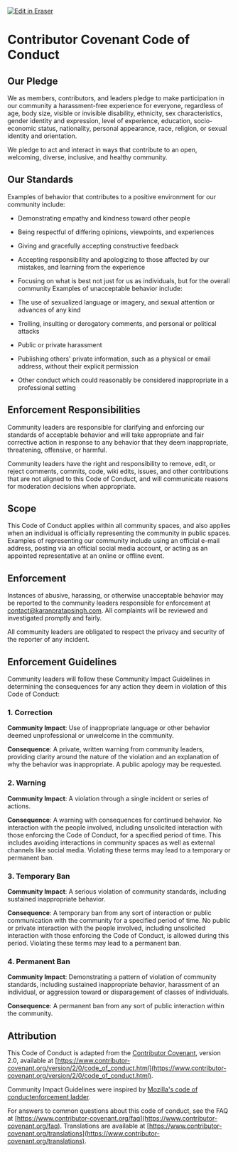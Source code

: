 <p><a target="_blank" href="https://app.eraser.io/workspace/zZbkmwHbwlOpydufnPDb" id="edit-in-eraser-github-link"><img alt="Edit in Eraser" src="https://firebasestorage.googleapis.com/v0/b/second-petal-295822.appspot.com/o/images%2Fgithub%2FOpen%20in%20Eraser.svg?alt=media&amp;token=968381c8-a7e7-472a-8ed6-4a6626da5501"></a></p>

# Contributor Covenant Code of Conduct
## Our Pledge
We as members, contributors, and leaders pledge to make participation in our
community a harassment-free experience for everyone, regardless of age, body
size, visible or invisible disability, ethnicity, sex characteristics, gender
identity and expression, level of experience, education, socio-economic status,
nationality, personal appearance, race, religion, or sexual identity
and orientation.

We pledge to act and interact in ways that contribute to an open, welcoming,
diverse, inclusive, and healthy community.

## Our Standards
Examples of behavior that contributes to a positive environment for our
community include:

- Demonstrating empathy and kindness toward other people
- Being respectful of differing opinions, viewpoints, and experiences
- Giving and gracefully accepting constructive feedback
- Accepting responsibility and apologizing to those affected by our mistakes,
and learning from the experience
- Focusing on what is best not just for us as individuals, but for the
overall community
Examples of unacceptable behavior include:

- The use of sexualized language or imagery, and sexual attention or
advances of any kind
- Trolling, insulting or derogatory comments, and personal or political attacks
- Public or private harassment
- Publishing others' private information, such as a physical or email
address, without their explicit permission
- Other conduct which could reasonably be considered inappropriate in a
professional setting
## Enforcement Responsibilities
Community leaders are responsible for clarifying and enforcing our standards of
acceptable behavior and will take appropriate and fair corrective action in
response to any behavior that they deem inappropriate, threatening, offensive,
or harmful.

Community leaders have the right and responsibility to remove, edit, or reject
comments, commits, code, wiki edits, issues, and other contributions that are
not aligned to this Code of Conduct, and will communicate reasons for moderation
decisions when appropriate.

## Scope
This Code of Conduct applies within all community spaces, and also applies when
an individual is officially representing the community in public spaces.
Examples of representing our community include using an official e-mail address,
posting via an official social media account, or acting as an appointed
representative at an online or offline event.

## Enforcement
Instances of abusive, harassing, or otherwise unacceptable behavior may be
reported to the community leaders responsible for enforcement at
[﻿contact@karanpratapsingh.com](mailto:contact@karanpratapsingh.com).
All complaints will be reviewed and investigated promptly and fairly.

All community leaders are obligated to respect the privacy and security of the
reporter of any incident.

## Enforcement Guidelines
Community leaders will follow these Community Impact Guidelines in determining
the consequences for any action they deem in violation of this Code of Conduct:

### 1. Correction
**Community Impact**: Use of inappropriate language or other behavior deemed
unprofessional or unwelcome in the community.

**Consequence**: A private, written warning from community leaders, providing
clarity around the nature of the violation and an explanation of why the
behavior was inappropriate. A public apology may be requested.

### 2. Warning
**Community Impact**: A violation through a single incident or series
of actions.

**Consequence**: A warning with consequences for continued behavior. No
interaction with the people involved, including unsolicited interaction with
those enforcing the Code of Conduct, for a specified period of time. This
includes avoiding interactions in community spaces as well as external channels
like social media. Violating these terms may lead to a temporary or
permanent ban.

### 3. Temporary Ban
**Community Impact**: A serious violation of community standards, including
sustained inappropriate behavior.

**Consequence**: A temporary ban from any sort of interaction or public
communication with the community for a specified period of time. No public or
private interaction with the people involved, including unsolicited interaction
with those enforcing the Code of Conduct, is allowed during this period.
Violating these terms may lead to a permanent ban.

### 4. Permanent Ban
**Community Impact**: Demonstrating a pattern of violation of community
standards, including sustained inappropriate behavior, harassment of an
individual, or aggression toward or disparagement of classes of individuals.

**Consequence**: A permanent ban from any sort of public interaction within
the community.

## Attribution
This Code of Conduct is adapted from the [﻿Contributor Covenant](https://www.contributor-covenant.org/),
version 2.0, available at
[﻿https://www.contributor-covenant.org/version/2/0/code_of_conduct.html](https://www.contributor-covenant.org/version/2/0/code_of_conduct.html).

Community Impact Guidelines were inspired by [﻿Mozilla's code of conductenforcement ladder](https://github.com/mozilla/diversity).

For answers to common questions about this code of conduct, see the FAQ at
[﻿https://www.contributor-covenant.org/faq](https://www.contributor-covenant.org/faq). Translations are available at
[﻿https://www.contributor-covenant.org/translations](https://www.contributor-covenant.org/translations).



<!--- Eraser file: https://app.eraser.io/workspace/zZbkmwHbwlOpydufnPDb --->